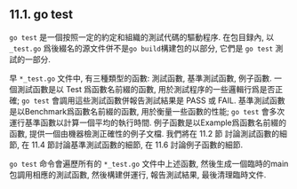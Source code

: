 ## 11.1. go test

`go test` 是一個按照一定的約定和組織的測試代碼的驅動程序. 在包目録內, 以 `_test.go` 爲後綴名的源文件併不是`go build`構建包的以部分, 它們是 `go test` 測試的一部分.

早 `*_test.go` 文件中, 有三種類型的函數: 測試函數, 基準測試函數, 例子函數. 一個測試函數是以 Test 爲函數名前綴的函數, 用於測試程序的一些邏輯行爲是否正確; `go test` 會調用這些測試函數併報告測試結果是 PASS 或 FAIL. 基準測試函數是以Benchmark爲函數名前綴的函數, 用於衡量一些函數的性能; `go test` 會多次運行基準函數以計算一個平均的執行時間. 例子函數是以Example爲函數名前綴的函數, 提供一個由機器檢測正確性的例子文檔. 我們將在 11.2 節 討論測試函數的細節, 在 11.4 節討論基準測試函數的細節, 在 11.6 討論例子函數的細節.

`go test` 命令會遍歷所有的 `*_test.go` 文件中上述函數, 然後生成一個臨時的main包調用相應的測試函數, 然後構建併運行, 報告測試結果, 最後清理臨時文件.


